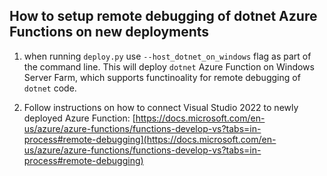 ## How to setup remote debugging of dotnet Azure Functions on new deployments

1) when running `deploy.py` use `--host_dotnet_on_windows` flag as part of the command line. This will deploy `dotnet` Azure Function on Windows Server Farm, which supports functinoality for remote debugging of `dotnet` code.

2) Follow instructions on how to connect Visual Studio 2022 to newly deployed Azure Function: [https://docs.microsoft.com/en-us/azure/azure-functions/functions-develop-vs?tabs=in-process#remote-debugging](https://docs.microsoft.com/en-us/azure/azure-functions/functions-develop-vs?tabs=in-process#remote-debugging)
